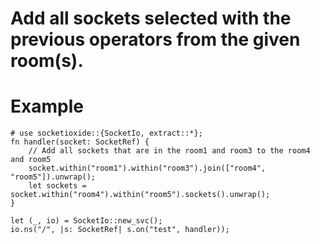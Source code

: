 # Add all sockets selected with the previous operators from the given room(s).

# Example
```
# use socketioxide::{SocketIo, extract::*};
fn handler(socket: SocketRef) {
    // Add all sockets that are in the room1 and room3 to the room4 and room5
    socket.within("room1").within("room3").join(["room4", "room5"]).unwrap();
    let sockets = socket.within("room4").within("room5").sockets().unwrap();
}

let (_, io) = SocketIo::new_svc();
io.ns("/", |s: SocketRef| s.on("test", handler));
```
